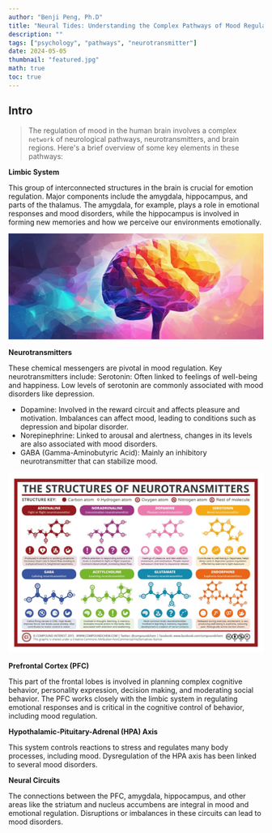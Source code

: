 ```yaml
---
author: "Benji Peng, Ph.D"
title: "Neural Tides: Understanding the Complex Pathways of Mood Regulation in the Human Brain"
description: ""
tags: ["psychology", "pathways", "neurotransmitter"]
date: 2024-05-05
thumbnail: "featured.jpg"
math: true
toc: true
---
```


## Intro

> The regulation of mood in the human brain involves a complex `network` of neurological pathways, neurotransmitters, and brain regions. Here's a brief overview of some key elements in these pathways:

**Limbic System**

This group of interconnected structures in the brain is crucial for emotion regulation. Major components include the amygdala, hippocampus, and parts of the thalamus. The amygdala, for example, plays a role in emotional responses and mood disorders, while the hippocampus is involved in forming new memories and how we perceive our environments emotionally.

![limbic](limbic.jpg)

**Neurotransmitters**

These chemical messengers are pivotal in mood regulation. Key neurotransmitters include:
Serotonin: Often linked to feelings of well-being and happiness. Low levels of serotonin are commonly associated with mood disorders like depression.

- Dopamine: Involved in the reward circuit and affects pleasure and motivation. Imbalances can affect mood, leading to conditions such as depression and bipolar disorder.
- Norepinephrine: Linked to arousal and alertness, changes in its levels are also associated with mood disorders.
- GABA (Gamma-Aminobutyric Acid): Mainly an inhibitory neurotransmitter that can stabilize mood.

![Chemical-Structures-of-Neurotransmitters](Chemical-Structures-of-Neurotransmitters.jpg)

**Prefrontal Cortex (PFC)**

This part of the frontal lobes is involved in planning complex cognitive behavior, personality expression, decision making, and moderating social behavior. The PFC works closely with the limbic system in regulating emotional responses and is critical in the cognitive control of behavior, including mood regulation.

**Hypothalamic-Pituitary-Adrenal (HPA) Axis**

This system controls reactions to stress and regulates many body processes, including mood. Dysregulation of the HPA axis has been linked to several mood disorders.

**Neural Circuits**

The connections between the PFC, amygdala, hippocampus, and other areas like the striatum and nucleus accumbens are integral in mood and emotional regulation. Disruptions or imbalances in these circuits can lead to mood disorders.
